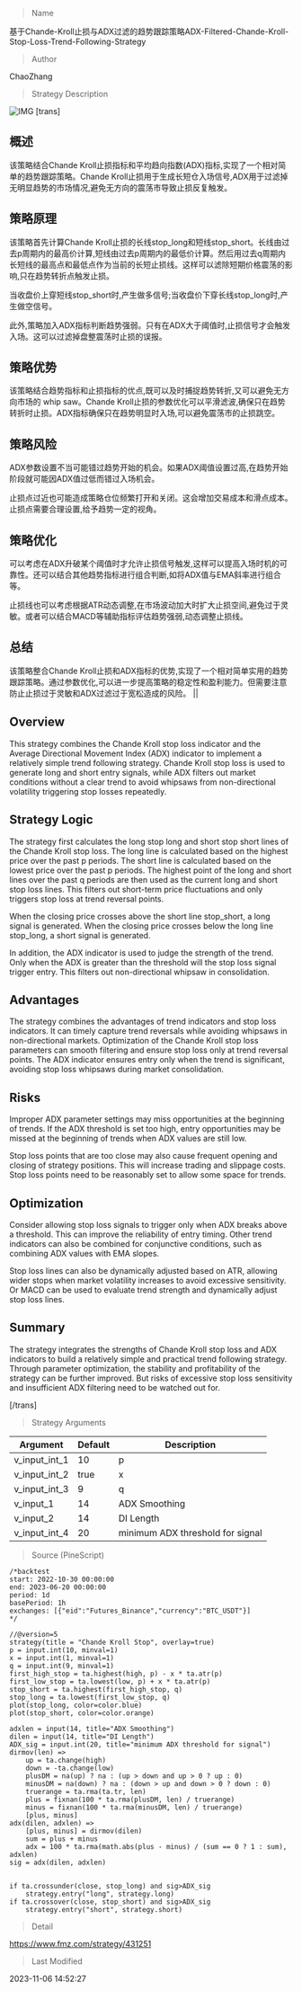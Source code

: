 
> Name

基于Chande-Kroll止损与ADX过滤的趋势跟踪策略ADX-Filtered-Chande-Kroll-Stop-Loss-Trend-Following-Strategy

> Author

ChaoZhang

> Strategy Description

![IMG](https://www.fmz.com/upload/asset/c27c1d06280689521e.png)
[trans]

## 概述

该策略结合Chande Kroll止损指标和平均趋向指数(ADX)指标,实现了一个相对简单的趋势跟踪策略。Chande Kroll止损用于生成长短仓入场信号,ADX用于过滤掉无明显趋势的市场情况,避免无方向的震荡市导致止损反复触发。

## 策略原理

该策略首先计算Chande Kroll止损的长线stop_long和短线stop_short。长线由过去p周期内的最高价计算,短线由过去p周期内的最低价计算。然后用过去q周期内长短线的最高点和最低点作为当前的长短止损线。这样可以滤除短期价格震荡的影响,只在趋势转折点触发止损。 

当收盘价上穿短线stop_short时,产生做多信号;当收盘价下穿长线stop_long时,产生做空信号。

此外,策略加入ADX指标判断趋势强弱。只有在ADX大于阈值时,止损信号才会触发入场。这可以过滤掉盘整震荡时止损的误报。

## 策略优势

该策略结合趋势指标和止损指标的优点,既可以及时捕捉趋势转折,又可以避免无方向市场的 whip saw。Chande Kroll止损的参数优化可以平滑滤波,确保只在趋势转折时止损。ADX指标确保只在趋势明显时入场,可以避免震荡市的止损跳空。

## 策略风险

ADX参数设置不当可能错过趋势开始的机会。如果ADX阈值设置过高,在趋势开始阶段就可能因ADX值过低而错过入场机会。

止损点过近也可能造成策略仓位频繁打开和关闭。这会增加交易成本和滑点成本。止损点需要合理设置,给予趋势一定的视角。

## 策略优化

可以考虑在ADX升破某个阈值时才允许止损信号触发,这样可以提高入场时机的可靠性。还可以结合其他趋势指标进行组合判断,如将ADX值与EMA斜率进行组合等。

止损线也可以考虑根据ATR动态调整,在市场波动加大时扩大止损空间,避免过于灵敏。或者可以结合MACD等辅助指标评估趋势强弱,动态调整止损线。

## 总结

该策略整合Chande Kroll止损和ADX指标的优势,实现了一个相对简单实用的趋势跟踪策略。通过参数优化,可以进一步提高策略的稳定性和盈利能力。但需要注意防止止损过于灵敏和ADX过滤过于宽松造成的风险。
||

## Overview

This strategy combines the Chande Kroll stop loss indicator and the Average Directional Movement Index (ADX) indicator to implement a relatively simple trend following strategy. Chande Kroll stop loss is used to generate long and short entry signals, while ADX filters out market conditions without a clear trend to avoid whipsaws from non-directional volatility triggering stop losses repeatedly.

## Strategy Logic

The strategy first calculates the long stop long and short stop short lines of the Chande Kroll stop loss. The long line is calculated based on the highest price over the past p periods. The short line is calculated based on the lowest price over the past p periods. The highest point of the long and short lines over the past q periods are then used as the current long and short stop loss lines. This filters out short-term price fluctuations and only triggers stop loss at trend reversal points.

When the closing price crosses above the short line stop_short, a long signal is generated. When the closing price crosses below the long line stop_long, a short signal is generated.

In addition, the ADX indicator is used to judge the strength of the trend. Only when the ADX is greater than the threshold will the stop loss signal trigger entry. This filters out non-directional whipsaw in consolidation.

## Advantages

The strategy combines the advantages of trend indicators and stop loss indicators. It can timely capture trend reversals while avoiding whipsaws in non-directional markets. Optimization of the Chande Kroll stop loss parameters can smooth filtering and ensure stop loss only at trend reversal points. The ADX indicator ensures entry only when the trend is significant, avoiding stop loss whipsaws during market consolidation.

## Risks

Improper ADX parameter settings may miss opportunities at the beginning of trends. If the ADX threshold is set too high, entry opportunities may be missed at the beginning of trends when ADX values are still low.

Stop loss points that are too close may also cause frequent opening and closing of strategy positions. This will increase trading and slippage costs. Stop loss points need to be reasonably set to allow some space for trends.

## Optimization

Consider allowing stop loss signals to trigger only when ADX breaks above a threshold. This can improve the reliability of entry timing. Other trend indicators can also be combined for conjunctive conditions, such as combining ADX values with EMA slopes. 

Stop loss lines can also be dynamically adjusted based on ATR, allowing wider stops when market volatility increases to avoid excessive sensitivity. Or MACD can be used to evaluate trend strength and dynamically adjust stop loss lines.

## Summary

The strategy integrates the strengths of Chande Kroll stop loss and ADX indicators to build a relatively simple and practical trend following strategy. Through parameter optimization, the stability and profitability of the strategy can be further improved. But risks of excessive stop loss sensitivity and insufficient ADX filtering need to be watched out for.

[/trans]

> Strategy Arguments



|Argument|Default|Description|
|----|----|----|
|v_input_int_1|10|p|
|v_input_int_2|true|x|
|v_input_int_3|9|q|
|v_input_1|14|ADX Smoothing|
|v_input_2|14|DI Length|
|v_input_int_4|20|minimum ADX threshold for signal|


> Source (PineScript)

``` pinescript
/*backtest
start: 2022-10-30 00:00:00
end: 2023-06-20 00:00:00
period: 1d
basePeriod: 1h
exchanges: [{"eid":"Futures_Binance","currency":"BTC_USDT"}]
*/

//@version=5
strategy(title = "Chande Kroll Stop", overlay=true)
p = input.int(10, minval=1)
x = input.int(1, minval=1)
q = input.int(9, minval=1)
first_high_stop = ta.highest(high, p) - x * ta.atr(p)
first_low_stop = ta.lowest(low, p) + x * ta.atr(p)
stop_short = ta.highest(first_high_stop, q)
stop_long = ta.lowest(first_low_stop, q)
plot(stop_long, color=color.blue)
plot(stop_short, color=color.orange)

adxlen = input(14, title="ADX Smoothing")
dilen = input(14, title="DI Length")
ADX_sig = input.int(20, title="minimum ADX threshold for signal")
dirmov(len) =>
	up = ta.change(high)
	down = -ta.change(low)
	plusDM = na(up) ? na : (up > down and up > 0 ? up : 0)
	minusDM = na(down) ? na : (down > up and down > 0 ? down : 0)
	truerange = ta.rma(ta.tr, len)
	plus = fixnan(100 * ta.rma(plusDM, len) / truerange)
	minus = fixnan(100 * ta.rma(minusDM, len) / truerange)
	[plus, minus]
adx(dilen, adxlen) =>
	[plus, minus] = dirmov(dilen)
	sum = plus + minus
	adx = 100 * ta.rma(math.abs(plus - minus) / (sum == 0 ? 1 : sum), adxlen)
sig = adx(dilen, adxlen)


if ta.crossunder(close, stop_long) and sig>ADX_sig
    strategy.entry("long", strategy.long)
if ta.crossover(close, stop_short) and sig>ADX_sig
    strategy.entry("short", strategy.short)
```

> Detail

https://www.fmz.com/strategy/431251

> Last Modified

2023-11-06 14:52:27
